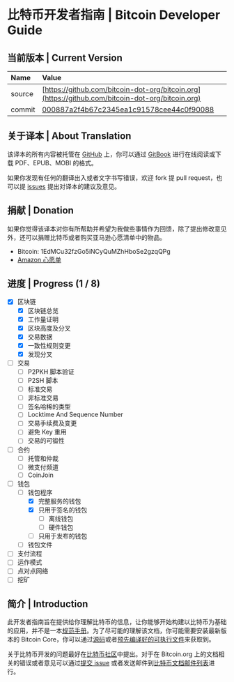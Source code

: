 # 比特币开发者指南 \| Bitcoin Developer Guide

## 当前版本 \| Current Version

| Name | Value |
| :--- | :--- |
| source | [https://github.com/bitcoin-dot-org/bitcoin.org](https://github.com/bitcoin-dot-org/bitcoin.org) |
| commit | [000887a2f4b67c2345ea1c91578cee44c0f90088](https://github.com/bitcoin-dot-org/bitcoin.org/commit/000887a2f4b67c2345ea1c91578cee44c0f90088) |

## 关于译本 \| About Translation

该译本的所有内容被托管在 [GitHub](https://github.com/0dayZh/bitcoin_developer_guide) 上，你可以通过 [GitBook](https://www.gitbook.com/book/0dayzh/bitcoin_developer_guide) 进行在线阅读或下载 PDF、EPUB、MOBI 的格式。

如果你发现有任何的翻译出入或者文字书写错误，欢迎 fork 提 pull request，也可以提 [issues](https://github.com/0dayZh/bitcoin_developer_guide/issues) 提出对译本的建议及意见。

## 捐献 \| Donation

如果你觉得该译本对你有所帮助并希望为我做些事情作为回馈，除了提出修改意见外，还可以捐赠比特币或者购买亚马逊心愿清单中的物品。

* Bitcoin: 1EdMCu32fzGo5iNCyQuMZhHboSe2gzqQPg
* [Amazon 心愿单](http://www.amazon.cn/registry/wishlist/QBFPXWCWVD4N)

## 进度 \| Progress (1 / 8)

* [x] 区块链
    * [x] 区块链总览
    * [x] 工作量证明
    * [x] 区块高度及分叉
    * [x] 交易数据
    * [x] 一致性规则变更
    * [x] 发现分叉
* [ ] 交易
    * [ ] P2PKH 脚本验证
    * [ ] P2SH 脚本
    * [ ] 标准交易
    * [ ] 非标准交易
    * [ ] 签名哈稀的类型
    * [ ] Locktime And Sequence Number
    * [ ] 交易手续费及变更
    * [ ] 避免 Key 重用
    * [ ] 交易的可锻性
* [ ] 合约
    * [ ] 托管和仲裁
    * [ ] 微支付频道
    * [ ] CoinJoin
* [ ] 钱包
    * [ ] 钱包程序
        * [x] 完整服务的钱包
        * [x] 只用于签名的钱包
            * [ ] 离线钱包
            * [ ] 硬件钱包
        * [ ] 只用于发布的钱包
    * [ ] 钱包文件
* [ ] 支付流程
* [ ] 运作模式
* [ ] 点对点网络
* [ ] 挖矿

## 简介 \| Introduction

此开发者指南旨在提供给你理解比特币的信息，让你能够开始构建以比特币为基础的应用，并不是一本[规范手册](https://bitcoin.org/en/developer-reference#not-a-specification)。为了尽可能的理解该文档，你可能需要安装最新版本的 Bitcoin Core，你可以通过[源码](https://github.com/bitcoin/bitcoin)或者[预先编译好的可执行文件](https://bitcoin.org/en/download)来获取到。

关于比特币开发的问题最好在[比特币社区](https://bitcoin.org/en/development#devcommunities)中提出。对于在 Bitcoin.org 上的文档相关的错误或者意见可以通过[提交 issue](https://github.com/bitcoin-dot-org/bitcoin.org/issues) 或者发送邮件到[比特币文档邮件列表](https://groups.google.com/forum/#!forum/bitcoin-documentation)进行。

